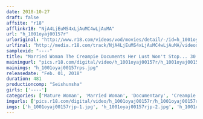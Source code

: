 ```yaml
---
date: 2018-10-27
draft: false
affsite: "r18"
afflinkr18: "NjA4LjEuMS4xLjAuMC4wLjAuMA"
url: "h_1001oyaj00157r"
urloriginal: "http://www.r18.com/videos/vod/movies/detail/-/id=h_1001oyaj00157r"
urlfinal: "http://media.r18.com/track/NjA4LjEuMS4xLjAuMC4wLjAuMA/videos/vod/movies/detail/-/id=h_1001oyaj00157r"
samplevid: "----"
title: "Married Woman The Creampie Documents Her Lust Won't Stop... 30 Married Woman Babes Who Secretly Volunteered For This AV 8 Hours"
mainimgurl: "pics.r18.com/digital/video/h_1001oyaj00157r/h_1001oyaj00157rps.jpg"
mainimgs: "h_1001oyaj00157rps.jpg"
releasedate: "Feb. 01, 2018"
duration: 481
productioncomp: "Seishunsha"
girls: ['----']
categories: ['Mature Woman', 'Married Woman', 'Documentary', 'Creampie', 'Compilation', 'Over 4 Hours']
imgurls: ['pics.r18.com/digital/video/h_1001oyaj00157r/h_1001oyaj00157rjp-1.jpg', 'pics.r18.com/digital/video/h_1001oyaj00157r/h_1001oyaj00157rjp-2.jpg', 'pics.r18.com/digital/video/h_1001oyaj00157r/h_1001oyaj00157rjp-3.jpg', 'pics.r18.com/digital/video/h_1001oyaj00157r/h_1001oyaj00157rjp-4.jpg', 'pics.r18.com/digital/video/h_1001oyaj00157r/h_1001oyaj00157rjp-5.jpg', 'pics.r18.com/digital/video/h_1001oyaj00157r/h_1001oyaj00157rjp-6.jpg', 'pics.r18.com/digital/video/h_1001oyaj00157r/h_1001oyaj00157rjp-7.jpg', 'pics.r18.com/digital/video/h_1001oyaj00157r/h_1001oyaj00157rjp-8.jpg', 'pics.r18.com/digital/video/h_1001oyaj00157r/h_1001oyaj00157rjp-9.jpg', 'pics.r18.com/digital/video/h_1001oyaj00157r/h_1001oyaj00157rjp-10.jpg', 'pics.r18.com/digital/video/h_1001oyaj00157r/h_1001oyaj00157rjp-11.jpg', 'pics.r18.com/digital/video/h_1001oyaj00157r/h_1001oyaj00157rjp-12.jpg', 'pics.r18.com/digital/video/h_1001oyaj00157r/h_1001oyaj00157rjp-13.jpg', 'pics.r18.com/digital/video/h_1001oyaj00157r/h_1001oyaj00157rjp-14.jpg', 'pics.r18.com/digital/video/h_1001oyaj00157r/h_1001oyaj00157rjp-15.jpg', 'pics.r18.com/digital/video/h_1001oyaj00157r/h_1001oyaj00157rjp-16.jpg', 'pics.r18.com/digital/video/h_1001oyaj00157r/h_1001oyaj00157rjp-17.jpg', 'pics.r18.com/digital/video/h_1001oyaj00157r/h_1001oyaj00157rjp-18.jpg', 'pics.r18.com/digital/video/h_1001oyaj00157r/h_1001oyaj00157rjp-19.jpg', 'pics.r18.com/digital/video/h_1001oyaj00157r/h_1001oyaj00157rjp-20.jpg']
imgs: ['h_1001oyaj00157rjp-1.jpg', 'h_1001oyaj00157rjp-2.jpg', 'h_1001oyaj00157rjp-3.jpg', 'h_1001oyaj00157rjp-4.jpg', 'h_1001oyaj00157rjp-5.jpg', 'h_1001oyaj00157rjp-6.jpg', 'h_1001oyaj00157rjp-7.jpg', 'h_1001oyaj00157rjp-8.jpg', 'h_1001oyaj00157rjp-9.jpg', 'h_1001oyaj00157rjp-10.jpg', 'h_1001oyaj00157rjp-11.jpg', 'h_1001oyaj00157rjp-12.jpg', 'h_1001oyaj00157rjp-13.jpg', 'h_1001oyaj00157rjp-14.jpg', 'h_1001oyaj00157rjp-15.jpg', 'h_1001oyaj00157rjp-16.jpg', 'h_1001oyaj00157rjp-17.jpg', 'h_1001oyaj00157rjp-18.jpg', 'h_1001oyaj00157rjp-19.jpg', 'h_1001oyaj00157rjp-20.jpg']
---
```


